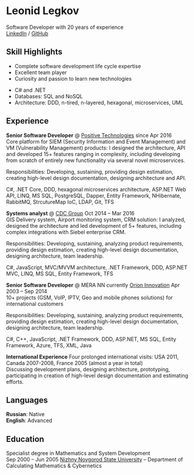 # Leonid Legkov

Software Developer with 20 years of experience \
[LinkedIn](https://www.linkedin.com/in/leonid-legkov-0a62299) / [GitHub](https://github.com/leonid-legkov)

## Skill Highlights
 - Complete software development life cycle expertise
 - Excellent team player
 - Curiosity and passion to learn new technologies

 + C# and .NET
 + Databases: SQL and NoSQL
 + Architecture: DDD, n-tired, n-layered, hexagonal, microservices, UML

## Experience
**Senior Software Developer** @ [Positive Technologies](https://www.ptsecurity.com/) since Apr 2016 \
Core platform for SIEM (Security Information and Event Management) and VM (Vulnerability Management) products: I designed the architecture, API and developed 15+ features ranging in complexity, including developing from scratch of entirely new functionality via several novel microservices.

Responsibilities: Developing, sustaining, providing design estimation, creating high-level design documentation, designing architecture and API.

C#, .NET Core,  DDD, hexagonal microservices architecture, ASP.NET Web API, LINQ, MS SQL, PostgreSQL, Dapper, Entity Framework, NHibernate, RabbitMQ, StrcutureMap IoC, LDAP, Git, TFS

**Systems analyst** @ [CDC Group](https://www.cdc.ru/) Oct 2014 – Mar 2016 \
GIS Delivery system, Airport monitoring system, CRM solution: I analyzed, designed the architecture and led development of 5+ features, including complex integrations with Siebel enterprise CRM.

Responsibilities: Developing, sustaining, analyzing product requirements, providing design estimation, creating high-level design documentation, designing architecture, team leadership.

C#, JavaScript, MVC/MVVM architecture, .NET Framework, DDD, ASP.NET MVC, LINQ, MS SQL, Entity Framework, TFS

**Senior Software Developer** @ MERA NN currently [Orion Innovation](https://www.orioninc.com/) Apr 2003 – Sep 2014 \
10+ projects (GSM, VoIP, IPTV, Geo and mobile phones solutions) for international customers

Responsibilities: Developing, sustaining, analyzing product requirements, providing design estimation, creating high-level design documentation, designing architecture, team leadership.

C#, C++, JavaScript, .NET Framework, DDD, ASP.NET, MS SQL, Entity Framework, Azure, TFS, XML, Java

**International Experience** Four prolonged international visits: USA 2011, Canada 2007-2008, France 2005 (almost a year in total) \
Discussing development plans, designing architecture, prototyping, participating in creation of high-level design documentation and estimating efforts.

## Languages
**Russian**: Native \
**English**: Advanced
 
## Education
 Specialist degree in Mathematics and System Development \
 Sep 2000 – Jun 2005 [Nizhny Novgorod State University](http://eng.unn.ru/) – Department of Calculating Mathematics & Cybernetics
